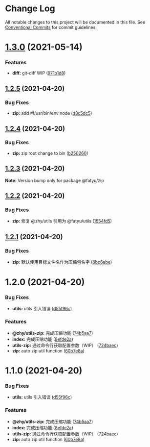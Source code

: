 # Change Log

All notable changes to this project will be documented in this file.
See [Conventional Commits](https://conventionalcommits.org) for commit guidelines.

# [1.3.0](https://github.com/Arima-P/zhy-utils/compare/@fatyu/zip@1.2.5...@fatyu/zip@1.3.0) (2021-05-14)


### Features

* **diff:** git-diff WIP ([971b1d8](https://github.com/Arima-P/zhy-utils/commit/971b1d821e32a6ad7770e77e653d96a12dc8641e))





## [1.2.5](https://github.com/Arima-P/zhy-utils/compare/@fatyu/zip@1.2.4...@fatyu/zip@1.2.5) (2021-04-20)


### Bug Fixes

* **zip:** add #!/usr/bin/env node ([d8c5dc5](https://github.com/Arima-P/zhy-utils/commit/d8c5dc5f25f282cab639dc247e874a5dec7dff8d))





## [1.2.4](https://github.com/Arima-P/zhy-utils/compare/@fatyu/zip@1.2.3...@fatyu/zip@1.2.4) (2021-04-20)


### Bug Fixes

* **zip:** zip root change to bin ([b250260](https://github.com/Arima-P/zhy-utils/commit/b250260b874f53c289e57299077021b88bbf89e9))





## [1.2.3](https://github.com/Arima-P/zhy-utils/compare/@fatyu/zip@1.2.2...@fatyu/zip@1.2.3) (2021-04-20)

**Note:** Version bump only for package @fatyu/zip





## [1.2.2](https://github.com/Arima-P/zhy-utils/compare/@fatyu/zip@1.2.1...@fatyu/zip@1.2.2) (2021-04-20)


### Bug Fixes

* **zip:** 修复 @zhy/utils 引用为 @fatyu/utils ([1554fd5](https://github.com/Arima-P/zhy-utils/commit/1554fd53f14557b2bd54b284b221e4af2a7acf64))





## [1.2.1](https://github.com/Arima-P/zhy-utils/compare/@fatyu/zip@1.2.0...@fatyu/zip@1.2.1) (2021-04-20)


### Bug Fixes

* **zip:** 默认使用目标文件名作为压缩包名字 ([6bc6abe](https://github.com/Arima-P/zhy-utils/commit/6bc6abeb77a61f622d9f7eaa99cb6c21bd46d50c))





# 1.2.0 (2021-04-20)


### Bug Fixes

* **utils:** utils 引入错误 ([d55f96c](https://github.com/Arima-P/zhy-utils/commit/d55f96cc2b0994ff4d0d91931d89d4270109e5d1))


### Features

* **@zhy/utils-zip:** 完成压缩功能 ([74b5aa7](https://github.com/Arima-P/zhy-utils/commit/74b5aa79e7f9891d38a898efc5b6cac6d93d9349))
* **index:** 完成压缩功能 ([8efde2a](https://github.com/Arima-P/zhy-utils/commit/8efde2a104ab4f6d63597f9f8dfdc78e34b72393))
* **utils-zip:** 通过命令行获取配置参数（WIP） ([724baec](https://github.com/Arima-P/zhy-utils/commit/724baecd8cc4a203fa424a3895176c9012c53a81))
* **zip:** auto zip util function ([60b7e8a](https://github.com/Arima-P/zhy-utils/commit/60b7e8a141341232f04b5285a935bd8ca702bee4))





# 1.1.0 (2021-04-20)


### Bug Fixes

* **utils:** utils 引入错误 ([d55f96c](https://github.com/Arima-P/zhy-utils/commit/d55f96cc2b0994ff4d0d91931d89d4270109e5d1))


### Features

* **@zhy/utils-zip:** 完成压缩功能 ([74b5aa7](https://github.com/Arima-P/zhy-utils/commit/74b5aa79e7f9891d38a898efc5b6cac6d93d9349))
* **index:** 完成压缩功能 ([8efde2a](https://github.com/Arima-P/zhy-utils/commit/8efde2a104ab4f6d63597f9f8dfdc78e34b72393))
* **utils-zip:** 通过命令行获取配置参数（WIP） ([724baec](https://github.com/Arima-P/zhy-utils/commit/724baecd8cc4a203fa424a3895176c9012c53a81))
* **zip:** auto zip util function ([60b7e8a](https://github.com/Arima-P/zhy-utils/commit/60b7e8a141341232f04b5285a935bd8ca702bee4))
